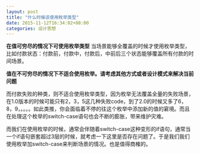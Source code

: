 ```yaml
---
layout: post
title: "什么时候该使用枚举类型"
date: 2015-11-12T16:34:02+08:00
categories: 设计思想
---
```



**在值可穷尽的情况下可使用枚举类型**
当场景能够全覆盖的时候才使用枚举类型，比如付款状态：付款前，付款中，付款后，中前后三个状态能够覆盖所有付款的时间场景。


**值在不可穷尽的情况下不适合使用枚举。请考虑其他方式或者设计模式来解决当前问题**

而付款失败的种类，则不适合使用枚举类型，因为枚举无法覆盖全量的失败场景，在1.0版本的时候可能只有2，3，5这几种失败code，到了2.0的时候又多了6，8，9，。。。。如此类推，你会面临着不停的往这个枚举中添加新的值的窘境。而且在处理这个枚举的switch-case语句也会不断的膨胀，带来维护灾难。

而我们在使用枚举的时候，通常会伴随着switch-case这种变形的if语句，通常当一个if语句嵌套超过3层的时候，就考虑一下这里是否存在问题了。于是我们我们使用枚举加switch-case来判断场景的情况。也是值得商榷的。

